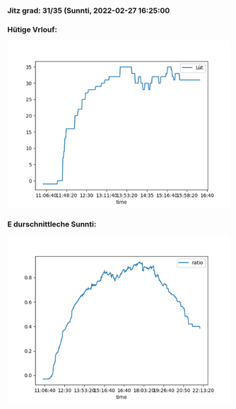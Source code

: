 ### Jitz grad: 31/35 (Sunnti, 2022-02-27 16:25:00

### Hütige Vrlouf:
![Graph](Today.png)

### E durschnittleche Sunnti:
![Graph](Sunnti.png)